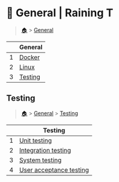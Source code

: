 # 🚤 General  | Raining T

> [🏠](/) > [General](/general)

<table><thead><tr><th></th><th>General</th></tr></thead><tbody><tr><td>1</td><td><a href="/general/docker">Docker</a></td></tr><tr><td>2</td><td><a href="/general/linux">Linux</a></td></tr><tr><td>3</td><td><a href="/general/testing">Testing</a></td></tr></tbody></table>

## Testing

> [🏠](/) > [General](/general) > [Testing](/general/testing)

<table><thead><tr><th></th><th>Testing</th></tr></thead><tbody><tr><td>1</td><td><a href="/general/testing/01-unit-testing">Unit testing</a></td></tr><tr><td>2</td><td><a href="/general/testing/02-integration-testing">Integration testing</a></td></tr><tr><td>3</td><td><a href="/general/testing/03-system-testing">System testing</a></td></tr><tr><td>4</td><td><a href="/general/testing/04-user-acceptance-testing">User acceptance testing</a></td></tr></tbody></table>

